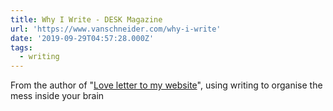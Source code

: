 ```yaml
---
title: Why I Write - DESK Magazine
url: 'https://www.vanschneider.com/why-i-write'
date: '2019-09-29T04:57:28.000Z'
tags:
  - writing
---
```

From the author of "[Love letter to my website](https://www.vanschneider.com/a-love-letter-to-personal-websites)", using writing to organise the mess inside your brain
